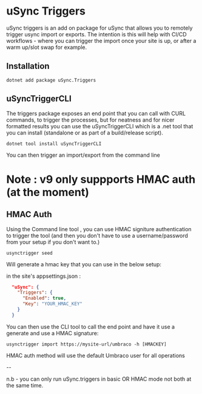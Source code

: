 # uSync Triggers

uSync triggers is an add on package for uSync that allows you to remotely trigger usync import or exports. The intention is this will help with CI/CD workflows - where you can trigger the import 
once your site is up, or after a warm up/slot swap for example. 

## Installation 

```
dotnet add package uSync.Triggers
```

## uSyncTriggerCLI

The triggers package exposes an end point that you can call with CURL commands, to trigger the processes, but for neatness and for nicer formatted results you can use the uSyncTriggerCLI which is a .net tool that you can install (standalone or as part of a build/release script).

```
dotnet tool install uSyncTriggerCLI 
```

You can then trigger an import/export from the command line 

# Note : v9 only suppports HMAC auth (at the moment)

## HMAC Auth 
Using the Command line tool , you can use HMAC signiture authentication to trigger the tool (and then you don't have to use a username/password from your setup if you don't want to.)

```
usynctrigger seed 
```

Will generate a hmac key that you can use in the below setup:

in the site's appsettings.json : 

```json
  "uSync": {
    "Triggers": {
      "Enabled": true,
      "Key": "YOUR_HMAC_KEY"
    }
  }
```

You can then use the CLI tool to call the end point and have it use a generate and use a HMAC signature: 

```
usynctrigger import https://mysite-url/umbraco -h [HMACKEY]
```

HMAC auth method will use the default Umbraco user for all operations

-- 


n.b - you can only run uSync.triggers in basic OR HMAC mode not both at the same time. 

